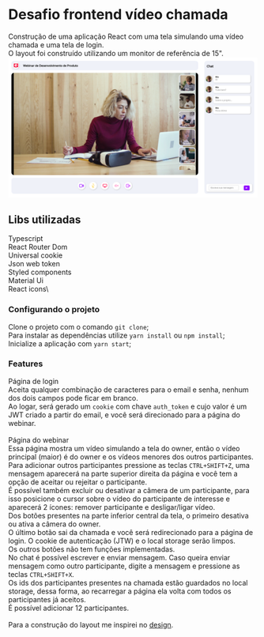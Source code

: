 # Desafio frontend vídeo chamada

Construção de uma aplicação React com uma tela simulando uma vídeo chamada e uma tela de login.\
O layout foi construído utilizando um monitor de referência de 15".\
![imagem tela video chamada](public/telaVideoChamada.png?raw=true)

## Libs utilizadas

Typescript\
React Router Dom\
Universal cookie\
Json web token\
Styled components\
Material Ui\
React icons\

### Configurando o projeto

Clone o projeto com o comando `git clone`;\
Para instalar as dependências utilize `yarn install` ou `npm install`;\
Inicialize a aplicação com `yarn start`;

### Features

Página de login\
Aceita qualquer combinação de caracteres para o email e senha, nenhum dos dois campos pode ficar em branco.\
Ao logar, será gerado um `cookie` com chave `auth_token` e cujo valor é um JWT criado a partir do email, e você será direcionado para a página do webinar.\
\
Página do webinar\
Essa página mostra um vídeo simulando a tela do owner, então o vídeo principal (maior) é do owner e os vídeos menores dos outros participantes.\
Para adicionar outros participantes pressione as teclas `CTRL+SHIFT+Z`, uma mensagem aparecerá na parte superior direita da página e você tem a opção de aceitar ou rejeitar o participante.\
É possível também excluir ou desativar a câmera de um participante, para isso posicione o cursor sobre o vídeo do participante de interesse e aparecerá 2 ícones: remover participante e desligar/ligar vídeo.\
Dos botões presentes na parte inferior central da tela, o primeiro desativa ou ativa a câmera do owner.\
O último botão sai da chamada e você será redirecionado para a página de login. O cookie de autenticação (JTW) e o local storage serão limpos.\
Os outros botões não tem funções implementadas.\
No chat é possível escrever e enviar mensagem. Caso queira enviar mensagem como outro participante, digite a mensagem e pressione as teclas `CTRL+SHIFT+X`.\
Os ids dos participantes presentes na chamada estão guardados no local storage, dessa forma, ao recarregar a página ela volta com todos os participantes já aceitos.\
É possível adicionar 12 participantes.\
\
Para a construção do layout me inspirei no [design](https://dribbble.com/shots/14088308/attachments/5709284?mode=media).




